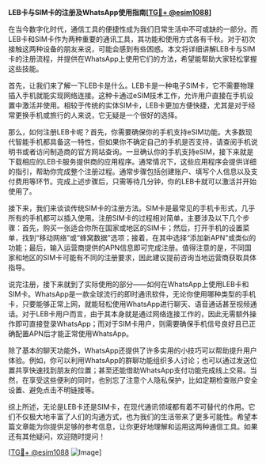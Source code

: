 **LEB卡与SIM卡的注册及WhatsApp使用指南[[TG💪+ @esim1088](https://t.me/s/esim1088)]**

在当今数字化时代，通信工具的便捷性成为我们日常生活中不可或缺的一部分。而LEB卡和SIM卡作为两种重要的通讯工具，其功能和使用方式各有千秋。对于初次接触这两种设备的朋友来说，可能会感到有些困惑。本文将详细讲解LEB卡与SIM卡的注册流程，并提供在WhatsApp上使用它们的方法，希望能帮助大家轻松掌握这些技能。

首先，让我们来了解一下LEB卡是什么。LEB卡是一种电子SIM卡，它不需要物理插入手机就能实现网络连接。这种卡通过eSIM技术工作，允许用户直接在手机设置中激活并使用。相较于传统的实体SIM卡，LEB卡更加方便快捷，尤其是对于经常更换手机或旅行的人来说，它无疑是一个很好的选择。

那么，如何注册LEB卡呢？首先，你需要确保你的手机支持eSIM功能。大多数现代智能手机都具备这一特性，但如果你不确定自己的手机是否支持，请查阅手机说明书或者访问制造商的官方网站查询。一旦确认你的手机支持eSIM，接下来就是下载相应的LEB卡服务提供商的应用程序。通常情况下，这些应用程序会提供详细的指引，帮助你完成整个注册过程。通常步骤包括创建账户、填写个人信息以及支付费用等环节。完成上述步骤后，只需等待几分钟，你的LEB卡就可以激活并开始使用了。

接下来，我们来谈谈传统SIM卡的注册方法。SIM卡是最常见的手机卡形式，几乎所有的手机都可以插入使用。注册SIM卡的过程相对简单，主要涉及以下几个步骤：首先，购买一张适合你所在国家或地区的SIM卡；然后，打开手机的设置菜单，找到“移动网络”或“蜂窝数据”选项；接着，在其中选择“添加新APN”或类似的功能；最后，输入运营商提供的APN信息即可完成注册。值得注意的是，不同国家和地区的SIM卡可能有不同的注册要求，因此建议提前咨询当地运营商获取具体指导。

说完注册，接下来就到了实际使用的部分——如何在WhatsApp上使用LEB卡和SIM卡。WhatsApp是一款全球流行的即时通讯软件，无论你使用哪种类型的手机卡，只要能够正常上网，就能轻松使用WhatsApp进行聊天、语音通话甚至视频通话。对于LEB卡用户而言，由于其本身就是通过网络连接工作的，因此无需额外操作即可直接登录WhatsApp；而对于SIM卡用户，则需要确保手机信号良好且已正确配置APN后才能正常使用WhatsApp。

除了基本的聊天功能外，WhatsApp还提供了许多实用的小技巧可以帮助提升用户体验。例如，你可以利用WhatsApp的群聊功能组织多人讨论；也可以通过发送位置共享快速找到朋友的位置；甚至还能借助WhatsApp支付功能完成线上交易。当然，在享受这些便利的同时，也别忘了注意个人隐私保护，比如定期检查账户安全设置、避免点击不明链接等。

综上所述，无论是LEB卡还是SIM卡，在现代通讯领域都有着不可替代的作用。它们不仅极大地丰富了人们的沟通方式，也为我们的生活带来了更多可能性。希望本篇文章能为你提供足够的参考信息，让你更好地理解和运用这两种通信工具。如果还有其他疑问，欢迎随时提问！

[[TG💪+ @esim1088](https://t.me/s/esim1088) ![Image](https://i.postimg.cc/4NQfJmqS/Snipaste-2025-05-13-00-14-12.png)]